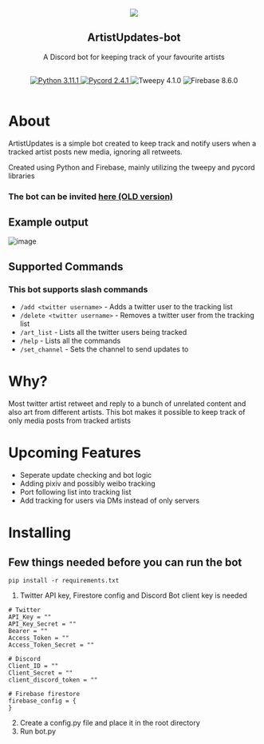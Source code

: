 
</br>
    <div align="center">
        <img src="https://cdn.discordapp.com/avatars/1094845575368806432/3d1eb05f18c16cf6fb7370b27eea47ab.webp?size=128">
        <h2>ArtistUpdates-bot</h3>
        <span>A Discord bot for keeping track of your favourite artists</span>
    </div>
    <div align="center"style="margin-top:30px">
            <a href="https://www.python.org/">
                <img src="https://img.shields.io/badge/Python-3.11.1-blue?logo=python&logoColor=white" alt="Python 3.11.1">
            </a>
            <!-- pycord -->
            <a href="https://github.com/Pycord-Development/pycord">
                <img src="https://img.shields.io/badge/Pycord-2.4.1-blue?logo=discord&logoColor=white" alt="Pycord 2.4.1">
            </a>
            <!-- twitter api -->
            <img src="https://img.shields.io/badge/Tweepy-4.1.0-blue?logo=twitter&logoColor=white" alt="Tweepy 4.1.0">
            <!-- firebase -->
            <img src="https://img.shields.io/badge/Firebase-8.6.0-blue?logo=firebase&logoColor=white" alt="Firebase 8.6.0">
        </div>
</br>

# About
ArtistUpdates is a simple bot created to keep track and notify users when a tracked artist posts new media, ignoring all retweets.

Created using Python and Firebase, mainly utilizing the tweepy and pycord libraries

### The bot can be invited [here (OLD version)](https://discord.com/api/oauth2/authorize?client_id=1094845575368806432&permissions=139586750528&scope=bot%20applications.commands)

## Example output
![image](https://github.com/lkaijie/ArtistUpdates-bot/assets/94023052/301eac9c-212f-4b77-bcd9-463c30b7df0d)
<!-- ![image](https://github.com/lkaijie/ArtistUpdates-bot/assets/94023052/5cd1be34-e83c-4a8d-996e-7551bf4b8155) -->
<!-- ![image](https://github.com/lkaijie/ArtistUpdates-bot/assets/94023052/09babbc3-a468-4574-b2e2-1505223579e4) -->


## Supported Commands
### This bot supports slash commands
- `/add <twitter username>` - Adds a twitter user to the tracking list
- `/delete <twitter username>` - Removes a twitter user from the tracking list
- `/art_list` - Lists all the twitter users being tracked
- `/help` - Lists all the commands
- `/set_channel` - Sets the channel to send updates to

# Why?
Most twitter artist retweet and reply to a bunch of unrelated content and also art from different artists. This bot makes it possible to keep track of only media posts from tracked artists


# Upcoming Features
- Seperate update checking and bot logic
- Adding pixiv and possibly weibo tracking 
- Port following list into tracking list
- Add tracking for users via DMs instead of only servers


# Installing
## Few things needed before you can run the bot
```
pip install -r requirements.txt
```

1. Twitter API key, Firestore config and Discord Bot client key is needed
```
# Twitter
API_Key = ""
API_Key_Secret = ""
Bearer = ""
Access_Token = ""
Access_Token_Secret = ""

# Discord
Client_ID = ""
Client_Secret = ""
client_discord_token = ""

# Firebase firestore
firebase_config = {
}

```
2. Create a config.py file and place it in the root directory
3. Run bot.py


